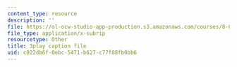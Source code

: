 ```yaml
---
content_type: resource
description: ''
file: https://ol-ocw-studio-app-production.s3.amazonaws.com/courses/8-01sc-classical-mechanics-fall-2016/c022db6f0ebc5471b627c77f88fb0bb6_q785KV5ZIN0.vtt
file_type: application/x-subrip
resourcetype: Other
title: 3play caption file
uid: c022db6f-0ebc-5471-b627-c77f88fb0bb6
---
```

